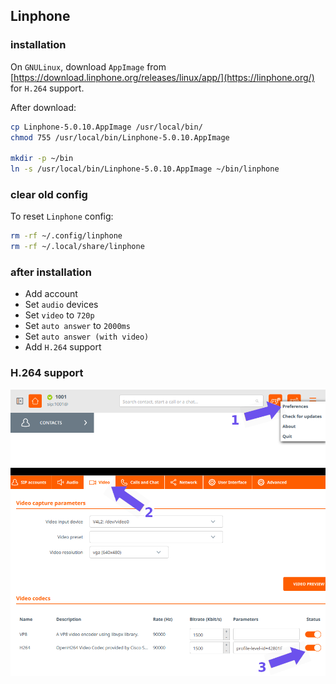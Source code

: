 ## Linphone

### installation

On `GNULinux`, download `AppImage` from
[https://download.linphone.org/releases/linux/app/](https://linphone.org/) for
`H.264` support.

After download:

```bash
cp Linphone-5.0.10.AppImage /usr/local/bin/
chmod 755 /usr/local/bin/Linphone-5.0.10.AppImage

mkdir -p ~/bin
ln -s /usr/local/bin/Linphone-5.0.10.AppImage ~/bin/linphone
```

### clear old config

To reset `Linphone` config:

```bash
rm -rf ~/.config/linphone
rm -rf ~/.local/share/linphone
```

### after installation

- Add account
- Set `audio` devices
- Set `video` to `720p`
- Set `auto answer` to `2000ms`
- Set `auto answer (with video)`
- Add `H.264` support

### H.264 support

![Linphone H.264 support](./images/linphone-h264.png)
